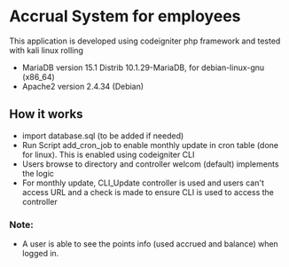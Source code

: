 # Accrual System for employees
This application is developed using codeigniter php framework and tested with kali linux rolling
* MariaDB version 15.1 Distrib 10.1.29-MariaDB, for debian-linux-gnu (x86_64)
* Apache2 version 2.4.34 (Debian)

## How it works
* import database.sql (to be added if needed)
* Run Script add_cron_job to enable monthly update in cron table (done for linux). This is enabled using codeigniter CLI
* Users browse to directory and controller welcom (default) implements the logic
* For monthly update, CLI_Update controller is used and users can't access URL and a check is made to ensure CLI is used to access the controller


### Note:
* A user is able to see the points info (used accrued and balance) when logged in.